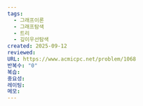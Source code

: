 ```yaml
---
tags:
  - 그래프이론
  - 그래프탐색
  - 트리
  - 깊이우선탐색
created: 2025-09-12
reviewed:
URL: https://www.acmicpc.net/problem/1068
반복수: "0"
복습:
중요성:
레이팅:
메모:
---
```

